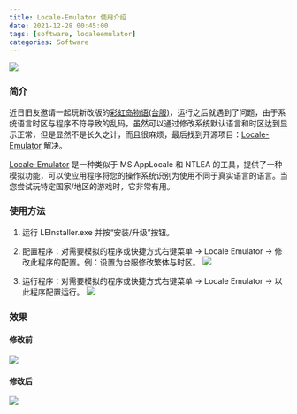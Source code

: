 ```yaml
---
title: Locale-Emulator 使用介绍
date: 2021-12-28 00:45:00
tags: [software, localeemulator]
categories: Software
---
```

<img src="https://camo.githubusercontent.com/bc5745f2fc88d0dd190453dd2bb6b55bd4bf69c14a9b5a85a1e68b2ddeb14d73/68747470733a2f2f692e696d6775722e636f6d2f45344771796c792e706e67"/>

<!-- more -->
### 简介
近日旧友邀请一起玩新改版的[彩虹岛物语(台服)](https://la.mangot5.com/la/index)，运行之后就遇到了问题，由于系统语言时区与程序不符导致的乱码，虽然可以通过修改系统默认语言和时区达到显示正常，但是显然不是长久之计，而且很麻烦，最后找到开源项目：[Locale-Emulator](https://github.com/xupefei/Locale-Emulator) 解决。

[Locale-Emulator](https://github.com/xupefei/Locale-Emulator) 是一种类似于 MS AppLocale 和 NTLEA 的工具，提供了一种模拟功能，可以使应用程序将您的操作系统识别为使用不同于真实语言的语言。当您尝试玩特定国家/地区的游戏时，它非常有用。

### 使用方法
1. 运行 LEInstaller.exe 并按“安装/升级”按钮。
1. 配置程序：对需要模拟的程序或快捷方式右键菜单 → Locale Emulator → 修改此程序的配置。例：设置为台服修改繁体与时区。
    <img src="https://sadness96.github.io/images/blog/software-LocaleEmulator/LeguiConfig.png"/>

1. 运行程序：对需要模拟的程序或快捷方式右键菜单 → Locale Emulator → 以此程序配置运行。
    <img src="https://sadness96.github.io/images/blog/software-LocaleEmulator/LeguiRun.png"/>

### 效果
#### 修改前
<img src="https://sadness96.github.io/images/blog/software-LocaleEmulator/style1.jpg"/>

#### 修改后
<img src="https://sadness96.github.io/images/blog/software-LocaleEmulator/style2.jpg"/>